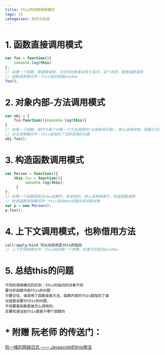 ```yaml
---
title: this的四种调用模式
tags: JS
categories: 知识点总结
---
```


# 1. 函数直接调用模式 
~~~ javascript
var foo = function(){
    console.log(this)
};
// 如果一个函数，是直接调用，与任何对象都没有关系时，这个调用，就是函数调用
// 函数调用模式中：this指的就是window
foo();
~~~

<!-- more --> 

# 2. 对象内部-方法调用模式 
~~~ javascript
var obj = {
    foo:function(){console.log(this)}
}
// 如果一个函数，是作为某个对象一个方法调用的(与某象相关联)，那么这种调用，就属于方法调用
// 方法调用模式中：this就指向了当前调用的对象
obj.foo();
~~~ 
# 3. 构造函数调用模式 
~~~ javascript
var Person = function(){
    this.foo = function(){
         console.log(this);
     }
};
// 如果一个函数是配合new运算符，来使用的，那么该种就属于，构造函数调用
// 构造函数调用模式中：this指向new创建出来的新对象
var p = new Person();
p.foo();
~~~ 
# 4. 上下文调用模式，也称借用方法 
~~~ js
call/apply/bind 可以动态改变this的指向
// 上下文调用模式中：this指向第一个参数，如果为空指向window
~~~ 
# 5. 总结this的问题 
~~~ text
不同的调用模式的区别：this的指向的对象不同
要分析函数内部this的问题：
只要记住，谁调用了函数或者方法，函数内部的this就指向了谁
也就是说要分this的问题，
不但要看函数是被怎么调用的，
还要知道当前this是属于哪个函数的
~~~ 
# * 附赠 阮老师 的传送门：
[阮一峰的网络日志 —— Javascript的this用法](http://www.ruanyifeng.com/blog/2010/04/using_this_keyword_in_javascript.html)
